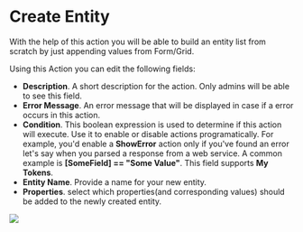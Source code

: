# Create Entity

With the help of this action you will be able to build an entity list from scratch by just appending values from Form/Grid.

Using this Action you can edit the following fields:

* **Description**. A short description for the action. Only admins will be able to see this field.
* **Error Message**. An error message that will be displayed in case if a error occurs in this action.
* **Condition**. This boolean expression is used to determine if this action will execute. Use it to enable or disable actions programatically. For example, you'd enable a **ShowError** action only if you've found an error let's say when you parsed a response from a web service. A common example is **\[SomeField\] == "Some Value"**. This field supports **My Tokens**. 
* **Entity Name**. Provide a name for your new entity.
* **Properties**.  select which properties\(and corresponding values\) should be added to the newly created entity.

![](//static.dnnsharp.com/documentation/create_entity.png)

